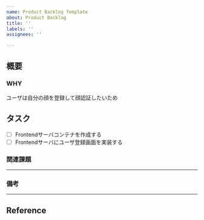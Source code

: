 ```yaml
---
name: Product Backlog Template
about: Product Backlog
title: ''
labels: ''
assignees: ''

---
```


## 概要
### WHY
ユーザは自分の顔を登録して顔認証したいため
## タスク
- [ ] Frontendサーバコンテナを作成する
- [ ] Frontendサーバにユーザ登録画面を実装する
### 関連課題
---
### 備考
---
## Reference
